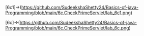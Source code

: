 [6c1]->(https://github.com/SudeekshaShetty24/Basics-of-java-Programming/blob/main/6c.CheckPrimeServlet/lab_6c1.png)

[6c]->(https://github.com/SudeekshaShetty24/Basics-of-java-Programming/blob/main/6c.CheckPrimeServlet/lab_6c.png)
